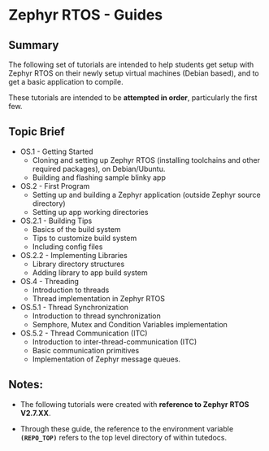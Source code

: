 # Zephyr RTOS - Guides

## Summary

The following set of tutorials are intended to help students get setup with Zephyr RTOS on their newly setup virtual machines (Debian based), and to get a basic application to compile. 

These tutorials are intended to be **attempted in order**, particularly the first few.

## Topic Brief

* OS.1 - Getting Started 
    * Cloning and setting up Zephyr RTOS (installing toolchains and other required packages), on Debian/Ubuntu.
    * Building and flashing sample blinky app
* OS.2 - First Program
    * Setting up and building a Zephyr application (outside Zephyr source directory)
    * Setting up app working directories
* OS.2.1 - Building Tips
    * Basics of the build system
    * Tips to customize build system
    * Including config files
* OS.2.2 - Implementing Libraries
    * Library directory structures
    * Adding library to app build system
* OS.4 - Threading
    * Introduction to threads
    * Thread implementation in Zephyr RTOS
* OS.5.1 - Thread Synchronization
    * Introduction to thread synchronization
    * Semphore, Mutex and Condition Variables implementation
* OS.5.2 - Thread Communication (ITC)
    * Introduction to inter-thread-communication (ITC)
    * Basic communication primitives
    * Implementation of Zephyr message queues.

## Notes:
* The following tutorials were created with **reference to Zephyr RTOS V2.7.XX**. 

* Through these guide, the reference to the environment variable **`(REPO_TOP)`** refers to the top level directory of within tutedocs. 